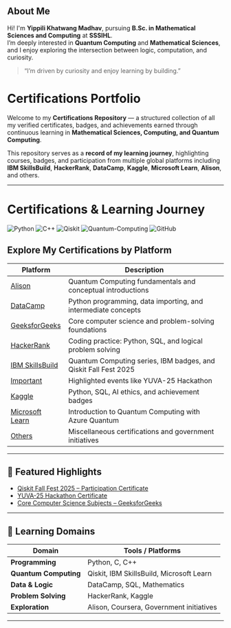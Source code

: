 ## About Me

Hi! I'm **Yippili Khatwang Madhav**, pursuing **B.Sc. in Mathematical Sciences and Computing** at **SSSIHL**.  
I’m deeply interested in **Quantum Computing** and **Mathematical Sciences**, and I enjoy exploring the intersection between logic, computation, and curiosity.

> “I’m driven by curiosity and enjoy learning by building.”

# Certifications Portfolio

Welcome to my **Certifications Repository** — a structured collection of all my verified certificates, badges, and achievements earned through continuous learning in **Mathematical Sciences, Computing, and Quantum Computing**.

This repository serves as a **record of my learning journey**, highlighting courses, badges, and participation from multiple global platforms including **IBM SkillsBuild**, **HackerRank**, **DataCamp**, **Kaggle**, **Microsoft Learn**, **Alison**, and others.

---
# Certifications & Learning Journey

![Python](https://img.shields.io/badge/Python-3776AB?logo=python&logoColor=white)
![C++](https://img.shields.io/badge/C++-00599C?logo=c%2B%2B&logoColor=white)
![Qiskit](https://img.shields.io/badge/Qiskit-6929C4?logo=IBM&logoColor=white)
![Quantum-Computing](https://img.shields.io/badge/Quantum_Computing-000000?logo=quantum-computing&logoColor=white)
![GitHub](https://img.shields.io/badge/GitHub-181717?logo=github)


## Explore My Certifications by Platform

| Platform | Description |
|-----------|-------------|
| [Alison](./Alison) | Quantum Computing fundamentals and conceptual introductions |
| [DataCamp](./Data%20Camp) | Python programming, data importing, and intermediate concepts |
| [GeeksforGeeks](./Geeks%20for%20Geeks) | Core computer science and problem-solving foundations |
| [HackerRank](./Hacker%20Rank) | Coding practice: Python, SQL, and logical problem solving |
| [IBM SkillsBuild](./IBM%20SkillsBuild) | Quantum Computing series, IBM badges, and Qiskit Fall Fest 2025 |
| [Important](./Important) | Highlighted events like YUVA-25 Hackathon |
| [Kaggle](./Kaggle) | Python, SQL, AI ethics, and achievement badges |
| [Microsoft Learn](./Microsoft%20Learn) | Introduction to Quantum Computing with Azure Quantum |
| [Others](./Others) | Miscellaneous certifications and government initiatives |

---

## 🌟 Featured Highlights

- [Qiskit Fall Fest 2025 – Participation Certificate](./IBM%20SkillsBuild/Qiskit%20Fall%20Fest%202025/participation_certificate_Qiskit_Fall_Fest_2025.pdf)
- [YUVA-25 Hackathon Certificate](./Important/YUVA-25_Hackathon_certificate.pdf)
- [Core Computer Science Subjects – GeeksforGeeks](./Geeks%20for%20Geeks/core_computer_science_subject_certificate_geeksforgeeks.pdf)

---

## 🧠 Learning Domains

| Domain | Tools / Platforms |
|---------|------------------|
| **Programming** | Python, C, C++ |
| **Quantum Computing** | Qiskit, IBM SkillsBuild, Microsoft Learn |
| **Data & Logic** | DataCamp, SQL, Mathematics |
| **Problem Solving** | HackerRank, Kaggle |
| **Exploration** | Alison, Coursera, Government initiatives |

---
